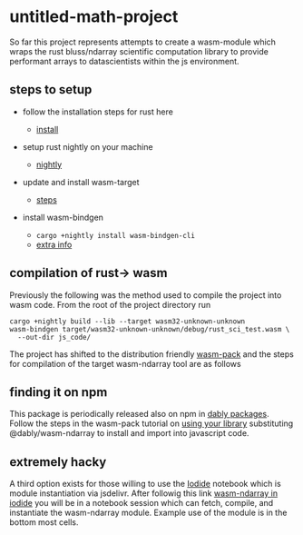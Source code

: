 # untitled-math-project

So far this project represents attempts to create a wasm-module which wraps the rust bluss/ndarray scientific computation library to provide performant arrays to datascientists within the js environment.

## steps to setup

* follow the installation steps for rust here 
    * [install](https://www.rust-lang.org/en-US/install.html)

* setup rust nightly on your machine
    * [nightly](https://doc.rust-lang.org/1.2.0/book/nightly-rust.html)

* update and install wasm-target
    * [steps](https://rustwasm.github.io/book/setup.html)

* install wasm-bindgen
    * `cargo +nightly install wasm-bindgen-cli` 
    * [extra info](https://rustwasm.github.io/wasm-bindgen/basic-usage.html)

## compilation of rust-> wasm
Previously the following was the method used to compile the project into wasm code.
From the root of the project directory run

```
cargo +nightly build --lib --target wasm32-unknown-unknown
wasm-bindgen target/wasm32-unknown-unknown/debug/rust_sci_test.wasm \
  --out-dir js_code/
```

The project has shifted to the distribution friendly [wasm-pack](https://rustwasm.github.io/wasm-pack/) and the steps for compilation of the target wasm-ndarray tool are as follows

## finding it on npm
This package is periodically released also on npm in [dably packages](https://www.npmjs.com/package/@dably/wasm-ndarray). Follow the steps in the wasm-pack tutorial on [using your library](https://rustwasm.github.io/wasm-pack/book/tutorial/using-your-library.html) substituting @dably/wasm-ndarray to install and import into javascript code.

## extremely hacky
A third option exists for those willing to use the [Iodide](https://iodide.io/) notebook which is module instantiation via jsdelivr. After followig this link [wasm-ndarray in iodide](https://extremely-alpha.iodide.io/notebooks/134/) you will be in a notebook session which can fetch, compile, and instantiate the wasm-ndarray module. Example use of the module is in the bottom most cells.
